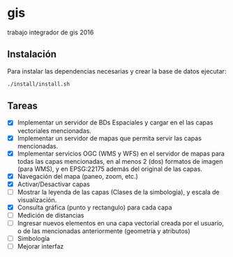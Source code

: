 # gis
trabajo integrador de gis 2016

## Instalación

Para instalar las dependencias necesarias y crear la base de datos ejecutar:

```bash
./install/install.sh
```
## Tareas
- [X] Implementar un servidor de BDs Espaciales y cargar en el las capas vectoriales mencionadas.
- [X] Implementar un servidor de mapas que permita servir las capas mencionadas.
- [X] Implementar servicios OGC (WMS y WFS) en el servidor de mapas para todas las capas mencionadas, en al menos 2 (dos) formatos de imagen (para WMS), y en EPSG:22175 además del original de las capas.
- [X] Navegación del mapa (paneo, zoom, etc.)
- [X] Activar/Desactivar capas
- [ ] Mostrar la leyenda de las capas (Clases de la simbología), y escala de visualización.
- [X] Consulta gráfica (punto y rectangulo) para cada capa
- [ ] Medición de distancias
- [ ] Ingresar nuevos elementos en una capa vectorial creada por el usuario, o de las mencionadas anteriormente (geometría y atributos)
- [ ] Simbología
- [ ] Mejorar interfaz
